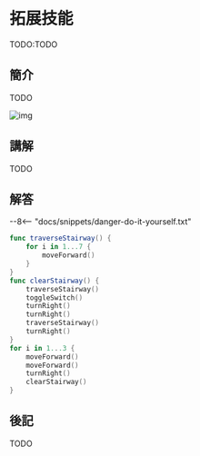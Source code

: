 # 拓展技能

TODO:TODO

## 簡介

TODO

![img](https://unsplash.com/photos/NodtnCsLdTE/download?ixid=MnwxMjA3fDB8MXxzZWFyY2h8MTd8fGNhdHxlbnwwfHx8fDE2Nzc5OTU0MDg&force=true&w=1920)

## 講解

TODO

## 解答

--8<-- "docs/snippets/danger-do-it-yourself.txt"

```swift linenums="1"
func traverseStairway() {
    for i in 1...7 {
        moveForward()
    }
}
func clearStairway() {
    traverseStairway()
    toggleSwitch()
    turnRight()
    turnRight()
    traverseStairway()
    turnRight()
}
for i in 1...3 {
    moveForward()
    moveForward()
    turnRight()
    clearStairway()
}
```

## 後記

TODO
